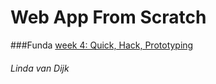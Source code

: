 # Web App From Scratch

###Funda
[week 4: Quick, Hack, Prototyping](http://linda2912.github.io/funda)




###### Linda van Dijk
